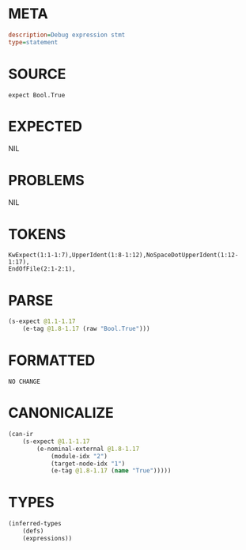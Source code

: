 # META
~~~ini
description=Debug expression stmt
type=statement
~~~
# SOURCE
~~~roc
expect Bool.True
~~~
# EXPECTED
NIL
# PROBLEMS
NIL
# TOKENS
~~~zig
KwExpect(1:1-1:7),UpperIdent(1:8-1:12),NoSpaceDotUpperIdent(1:12-1:17),
EndOfFile(2:1-2:1),
~~~
# PARSE
~~~clojure
(s-expect @1.1-1.17
	(e-tag @1.8-1.17 (raw "Bool.True")))
~~~
# FORMATTED
~~~roc
NO CHANGE
~~~
# CANONICALIZE
~~~clojure
(can-ir
	(s-expect @1.1-1.17
		(e-nominal-external @1.8-1.17
			(module-idx "2")
			(target-node-idx "1")
			(e-tag @1.8-1.17 (name "True")))))
~~~
# TYPES
~~~clojure
(inferred-types
	(defs)
	(expressions))
~~~
